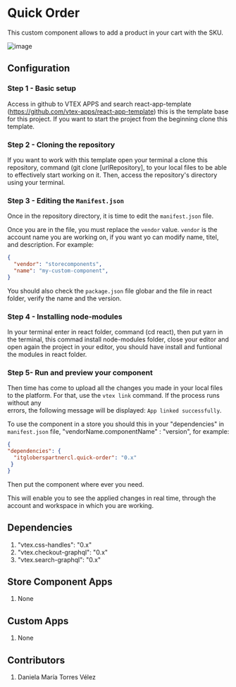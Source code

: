 # Quick Order

This custom component allows to add a product in your cart with the SKU.

![image](https://user-images.githubusercontent.com/101153916/195465513-51a5ce8f-1adb-4a04-acbc-3ffc0d09adc0.png)


## Configuration

### Step 1 -  Basic setup

Access in github to VTEX APPS and search react-app-template (https://github.com/vtex-apps/react-app-template) this is the template base for this project. If you want 
to start the project from the beginning clone this template.

### Step 2 - Cloning the repository

If you want to work with this template open your terminal a clone this repository, command (git clone [urlRepository], to your local files to be able to effectively 
start working on it.
Then, access the repository's directory using your terminal. 

### Step 3 - Editing the `Manifest.json`

Once in the repository directory, it is time to edit the `manifest.json` file. 

Once you are in the file, you must replace the `vendor` value. `vendor` is the account name you are working on, if you want yo can modify name, titel, and description. For example:

```json
{
  "vendor": "storecomponents",
  "name": "my-custom-component",
}
```
You should also check the `package.json` file globar and the file in react folder, verify the name and the version.

### Step 4 -  Installing node-modules

In your terminal enter in react folder, command (cd react), then put yarn in the terminal, this commad install node-modules folder, close your editor and open again 
the project in your editor, you should have install and funtional the modules in react folder.

### Step 5- Run and preview your component

Then time has come to upload all the changes you made in your local files to the platform. For that, use the `vtex link` command. If the process runs without any  
errors, the following message will be displayed: `App linked successfully`.

To use the component in a store you should this in your "dependencies" in `manifest.json` file, "vendorName.componentName" : "version", for example:
 ```json
{
"dependencies": {
   "itgloberspartnercl.quick-order": "0.x"
  }
}
```
Then put the component where ever you need.

This will enable you to see the applied changes in real time, through the account and workspace in which you are working.

## Dependencies
1. "vtex.css-handles": "0.x"
2. "vtex.checkout-graphql": "0.x"
3. "vtex.search-graphql": "0.x"

## Store Component Apps
1. None


## Custom Apps
1. None

## Contributors
1. Daniela María Torres Vélez


